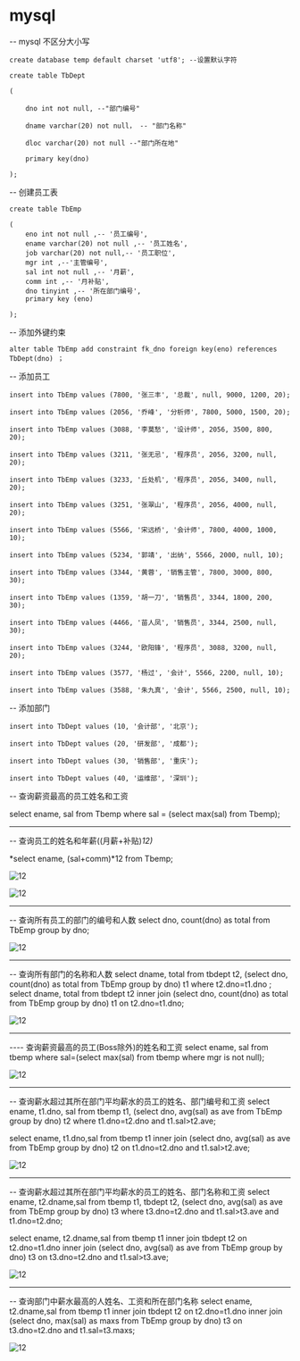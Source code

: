 # mysql

-- mysql 不区分大小写

```
create database temp default charset 'utf8'; --设置默认字符

create table TbDept

(

	dno int not null, --"部门编号"

	dname varchar(20) not null， -- "部门名称"

	dloc varchar(20) not null --"部门所在地"

	primary key(dno)

);

```

-- 创建员工表

```
create table TbEmp

(
	eno int not null ,-- '员工编号',
	ename varchar(20) not null ,-- '员工姓名',
	job varchar(20) not null,-- '员工职位',
	mgr int ,--'主管编号',
	sal int not null ,-- '月薪',
	comm int ,-- '月补贴',
	dno tinyint ,-- '所在部门编号',
	primary key (eno)

);

```



-- 添加外键约束

```
alter table TbEmp add constraint fk_dno foreign key(eno) references TbDept(dno) ；
```



-- 添加员工

```
insert into TbEmp values (7800, '张三丰', '总裁', null, 9000, 1200, 20);

insert into TbEmp values (2056, '乔峰', '分析师', 7800, 5000, 1500, 20);

insert into TbEmp values (3088, '李莫愁', '设计师', 2056, 3500, 800, 20);

insert into TbEmp values (3211, '张无忌', '程序员', 2056, 3200, null, 20);

insert into TbEmp values (3233, '丘处机', '程序员', 2056, 3400, null, 20);

insert into TbEmp values (3251, '张翠山', '程序员', 2056, 4000, null, 20);

insert into TbEmp values (5566, '宋远桥', '会计师', 7800, 4000, 1000, 10);

insert into TbEmp values (5234, '郭靖', '出纳', 5566, 2000, null, 10);

insert into TbEmp values (3344, '黄蓉', '销售主管', 7800, 3000, 800, 30);

insert into TbEmp values (1359, '胡一刀', '销售员', 3344, 1800, 200, 30);

insert into TbEmp values (4466, '苗人凤', '销售员', 3344, 2500, null, 30);

insert into TbEmp values (3244, '欧阳锋', '程序员', 3088, 3200, null, 20);

insert into TbEmp values (3577, '杨过', '会计', 5566, 2200, null, 10);

insert into TbEmp values (3588, '朱九真', '会计', 5566, 2500, null, 10);

```



-- 添加部门

```
insert into TbDept values (10, '会计部', '北京');

insert into TbDept values (20, '研发部', '成都');

insert into TbDept values (30, '销售部', '重庆');

insert into TbDept values (40, '运维部', '深圳');

```





-- 查询薪资最高的员工姓名和工资

select ename, sal from Tbemp where sal = (select max(sal) from Tbemp);

------------



-- 查询员工的姓名和年薪((月薪+补贴)*12)*

*select ename, (sal+comm)*12 from Tbemp;



![12](img/20190224180004.png)

![12](img/20190224180631.png)

----------





-- 查询所有员工的部门的编号和人数
select dno, count(dno) as total  from TbEmp group by dno;

![12](img/20190224181333.png)

------------





-- 查询所有部门的名称和人数
select dname, total from tbdept t2, (select dno, count(dno) as total  from TbEmp group by dno) t1 where t2.dno=t1.dno ;
select dname, total from tbdept t2 inner join (select dno, count(dno) as total  from TbEmp group by dno) t1 on t2.dno=t1.dno;

![12](img/20190224191303.png)

-----------------



---- 查询薪资最高的员工(Boss除外)的姓名和工资
select ename, sal from tbemp
where sal=(select max(sal) from tbemp where mgr is not null);

![12](img/20190224192022.png)

--------------



-- 查询薪水超过其所在部门平均薪水的员工的姓名、部门编号和工资
select ename, t1.dno, sal from tbemp t1,
(select dno, avg(sal) as ave from TbEmp group by dno) t2 where t1.dno=t2.dno and t1.sal>t2.ave;

select ename, t1.dno,sal from tbemp t1 inner join 
(select dno, avg(sal) as ave from TbEmp group by dno) t2 on t1.dno=t2.dno and t1.sal>t2.ave;



![12](img/20190224194052.png)

-----------------



-- 查询薪水超过其所在部门平均薪水的员工的姓名、部门名称和工资
select ename, t2.dname,sal from tbemp t1, tbdept t2,
(select dno, avg(sal) as ave from TbEmp group by dno) t3
where t3.dno=t2.dno and t1.sal>t3.ave and t1.dno=t2.dno;

select ename, t2.dname,sal from tbemp t1 inner join  tbdept t2 on t2.dno=t1.dno
inner join (select dno, avg(sal) as ave from TbEmp group by dno) t3 on
t3.dno=t2.dno and t1.sal>t3.ave;

![12](img/20190224195303.png)

---------------



-- 查询部门中薪水最高的人姓名、工资和所在部门名称
select ename, t2.dname,sal from tbemp t1 inner join tbdept t2 on t2.dno=t1.dno
inner join (select dno, max(sal) as maxs from TbEmp group by dno) t3 on t3.dno=t2.dno and t1.sal=t3.maxs;

![12](img/20190224195823.png)

